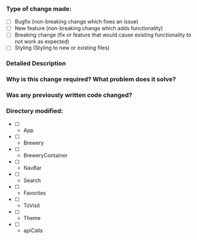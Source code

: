 ### Type of change made:

- [ ] Bugfix (non-breaking change which fixes an issue)
- [ ] New feature (non-breaking change which adds functionality)
- [ ] Breaking change (fix or feature that would cause existing functionality to not work as expected)
- [ ] Styling (Styling to new or existing files)

### Detailed Description

### Why is this change required? What problem does it solve?

### Was any previously written code changed?

### Directory modified:

- [ ] - App
- [ ] - Brewery
- [ ] - BreweryContainer
- [ ] - NavBar
- [ ] - Search
- [ ] - Favorites
- [ ] - ToVisit
- [ ] - Theme
- [ ] - apiCalls
